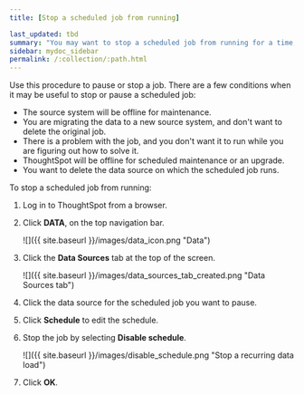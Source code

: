 ```yaml
---
title: [Stop a scheduled job from running]

last_updated: tbd
summary: "You may want to stop a scheduled job from running for a time, or even permanently."
sidebar: mydoc_sidebar
permalink: /:collection/:path.html
---
```

Use this procedure to pause or stop a job. There are a few conditions when it may be useful to stop or pause a scheduled job:

-   The source system will be offline for maintenance.
-   You are migrating the data to a new source system, and don't want to delete the original job.
-   There is a problem with the job, and you don't want it to run while you are figuring out how to solve it.
-   ThoughtSpot will be offline for scheduled maintenance or an upgrade.
-   You want to delete the data source on which the scheduled job runs.

To stop a scheduled job from running:

1. Log in to ThoughtSpot from a browser.
2. Click **DATA**, on the top navigation bar.

     ![]({{ site.baseurl }}/images/data_icon.png "Data")

3.  Click the **Data Sources** tab at the top of the screen.

    ![]({{ site.baseurl }}/images/data_sources_tab_created.png "Data Sources tab")

4. Click the data source for the scheduled job you want to pause.
5. Click **Schedule** to edit the schedule.
6. Stop the job by selecting **Disable schedule**.

     ![]({{ site.baseurl }}/images/disable_schedule.png "Stop a recurring data load")

7. Click **OK**.
